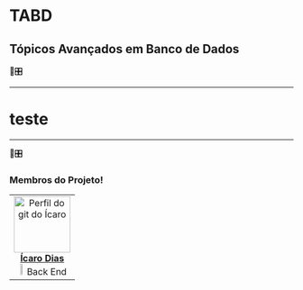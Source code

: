 # TABD
## Tópicos Avançados em Banco de Dados
:bank::control_knobs:

---
# teste
---
:bank::control_knobs:

### **Membros do Projeto!** 
<table align="center">
	    <tr>
	        <td align="center">
	            <a href="https://github.com/icaro2222">
	                <img alt="Perfil do git do Ícaro" width="100" src="https://avatars.githubusercontent.com/u/71037296?v=4"></img>
	                <br/>
	                <b>Ícaro Dias</b>
	            </a>
	            <br><img src="https://cdn-icons-png.flaticon.com/128/29/29594.png" width="12%"/> Back End</br>
	        </td>
	    </tr>
</table>